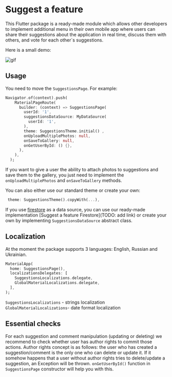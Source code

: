 # Suggest a feature

This Flutter package is a ready-made module which allows other developers to implement additional menu in their own mobile app where users can share their suggestions about the application in real time, discuss them with others, and vote for each other`s suggestions.    
  
Here is a small demo:

![gif](/assets/suggest_a_feature.gif)

## Usage

You need to move the `SuggestionsPage`. For example:

``` dart
Navigator.of(context).push(
    MaterialPageRoute(
      builder: (context) => SuggestionsPage(
        userId: '1',
        suggestionsDataSource: MyDataSource(
          userId: '1',
        ),
        theme: SuggestionsTheme.initial() ,
        onUploadMultiplePhotos: null,
        onSaveToGallery: null,
        onGetUserById: () {},
      ),
    ),
  );
```

If you want to give a user the ability to attach photos to suggestions and save them to the gallery, you just need to implement the `onUploadMultiplePhotos` and `onSaveToGallery` methods.

You can also either use our standard theme or create your own:

``` dart
 theme: SuggestionsTheme().copyWith(...),
```
 
If you use [firestore](https://firebase.google.cn/docs/firestore?hl=en) as a data source, you can use our ready-made implementation [Suggest a feature Firestore](TODO: add link) 
or create your own by implementing `SuggestionsDataSource` abstract class.

## Localization 

At the moment the package supports 3 languages: English, Russian and Ukrainian. 

``` dart
MaterialApp(
  home: SuggestionsPage(),
  localizationsDelegates: [
    SuggestionsLocalizations.delegate,
    GlobalMaterialLocalizations.delegate,
  ],
);
```
`SuggestionsLocalizations` - strings localization
`GlobalMaterialLocalizations`- date format localization

## Essential checks

For each suggestion and comment manipulation (updating or deleting) we recommend to check whether user has author rights to commit those actions. Author rights concept is as follows: the user who has created a suggestion/comment is the only one who can delete or update it. If it somehow happens that a user without author rights tries to delete/update a suggestion, an Exception will be thrown.
`onGetUserById()` function in `SuggestionsPage` constructor will help you with this.